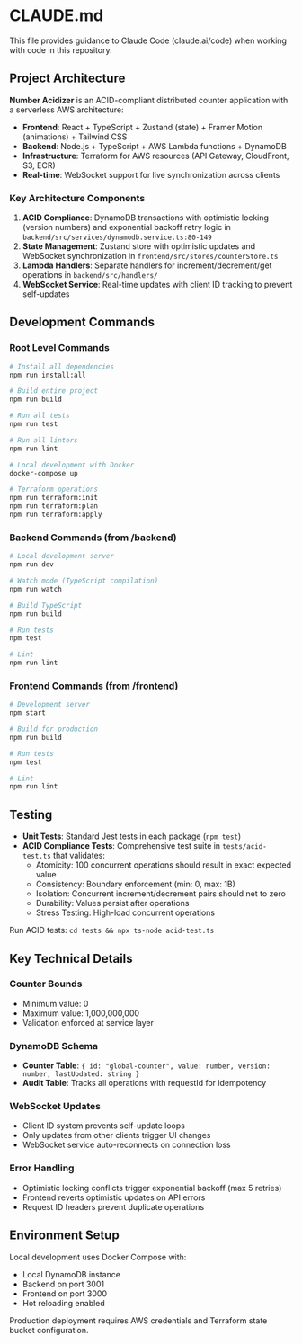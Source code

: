 # CLAUDE.md

This file provides guidance to Claude Code (claude.ai/code) when working with code in this repository.

## Project Architecture

**Number Acidizer** is an ACID-compliant distributed counter application with a serverless AWS architecture:

- **Frontend**: React + TypeScript + Zustand (state) + Framer Motion (animations) + Tailwind CSS
- **Backend**: Node.js + TypeScript + AWS Lambda functions + DynamoDB
- **Infrastructure**: Terraform for AWS resources (API Gateway, CloudFront, S3, ECR)
- **Real-time**: WebSocket support for live synchronization across clients

### Key Architecture Components

1. **ACID Compliance**: DynamoDB transactions with optimistic locking (version numbers) and exponential backoff retry logic in `backend/src/services/dynamodb.service.ts:80-149`
2. **State Management**: Zustand store with optimistic updates and WebSocket synchronization in `frontend/src/stores/counterStore.ts`
3. **Lambda Handlers**: Separate handlers for increment/decrement/get operations in `backend/src/handlers/`
4. **WebSocket Service**: Real-time updates with client ID tracking to prevent self-updates

## Development Commands

### Root Level Commands
```bash
# Install all dependencies
npm run install:all

# Build entire project
npm run build

# Run all tests
npm run test

# Run all linters
npm run lint

# Local development with Docker
docker-compose up

# Terraform operations
npm run terraform:init
npm run terraform:plan
npm run terraform:apply
```

### Backend Commands (from /backend)
```bash
# Local development server
npm run dev

# Watch mode (TypeScript compilation)
npm run watch

# Build TypeScript
npm run build

# Run tests
npm test

# Lint
npm run lint
```

### Frontend Commands (from /frontend)
```bash
# Development server
npm start

# Build for production
npm run build

# Run tests
npm test

# Lint
npm run lint
```

## Testing

- **Unit Tests**: Standard Jest tests in each package (`npm test`)
- **ACID Compliance Tests**: Comprehensive test suite in `tests/acid-test.ts` that validates:
  - Atomicity: 100 concurrent operations should result in exact expected value
  - Consistency: Boundary enforcement (min: 0, max: 1B)
  - Isolation: Concurrent increment/decrement pairs should net to zero
  - Durability: Values persist after operations
  - Stress Testing: High-load concurrent operations

Run ACID tests: `cd tests && npx ts-node acid-test.ts`

## Key Technical Details

### Counter Bounds
- Minimum value: 0
- Maximum value: 1,000,000,000
- Validation enforced at service layer

### DynamoDB Schema
- **Counter Table**: `{ id: "global-counter", value: number, version: number, lastUpdated: string }`
- **Audit Table**: Tracks all operations with requestId for idempotency

### WebSocket Updates
- Client ID system prevents self-update loops
- Only updates from other clients trigger UI changes
- WebSocket service auto-reconnects on connection loss

### Error Handling
- Optimistic locking conflicts trigger exponential backoff (max 5 retries)
- Frontend reverts optimistic updates on API errors
- Request ID headers prevent duplicate operations

## Environment Setup

Local development uses Docker Compose with:
- Local DynamoDB instance
- Backend on port 3001
- Frontend on port 3000
- Hot reloading enabled

Production deployment requires AWS credentials and Terraform state bucket configuration.